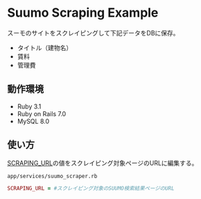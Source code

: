 # Suumo Scraping Example
スーモのサイトをスクレイピングして下記データをDBに保存。
- タイトル（建物名）
- 賃料
- 管理費

## 動作環境
- Ruby 3.1
- Ruby on Rails 7.0
- MySQL 8.0

## 使い方
[SCRAPING_URL](https://github.com/heromoon9218/suumo-scraping/blob/0e9b362f8adc4fc0e2b2edb04af166f73905501c/app/services/suumo_scraper.rb#L7)の値をスクレイピング対象ページのURLに編集する。

`app/services/suumo_scraper.rb`
```ruby
SCRAPING_URL = #スクレイピング対象のSUUMO検索結果ページのURL
```

